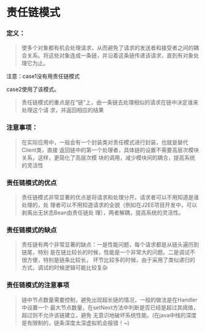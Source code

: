 # 责任链模式
### **定义：**
> 使多个对象都有机会处理请求，从而避免了请求的发送者和接受者之间的耦合关系。将这些对象连成一条链，并沿着这条链传递该请求，直到有对象处理它为止。

注意：case1没有用责任链模式

case2使用了该模式。

> 责任链模式的重点是在“链”上，由一条链去处理相似的请求在链中决定谁来处理这个请
求，并返回相应的结果

### **注意事项：**
>在实际应用中，一般会有一个封装类对责任模式进行封装，也就是替代Client类，直接
返回链中的第一个处理者，具体链的设置不需要高层次模块关系，这样，更简化了高层次模
块的调用，减少模块间的耦合，提高系统的灵活性

### **责任链模式的优点**
>责任链模式非常显著的优点是将请求和处理分开。请求者可以不用知道是谁处理的，处
 理者可以不用知道请求的全貌（例如在J2EE项目开发中，可以剥离出无状态Bean由责任链处
 理），两者解耦，提高系统的灵活性。

### **责任链模式的缺点** 
 > 责任链有两个非常显著的缺点：一是性能问题，每个请求都是从链头遍历到链尾，特别
  是在链比较长的时候，性能是一个非常大的问题。二是调试不很方便，特别是链条比较长，
  环节比较多的时候，由于采用了类似递归的方式，调试的时候逻辑可能比较复杂

### **责任链模式的注意事项**
> 链中节点数量需要控制，避免出现超长链的情况，一般的做法是在Handler中设置一个
  最大节点数量，在setNext方法中判断是否已经是超过其阈值，超过则不允许该链建立，避免
  无意识地破坏系统性能。(在java中栈的深度是有限制的，链条深度太深虚拟机会报错！~)